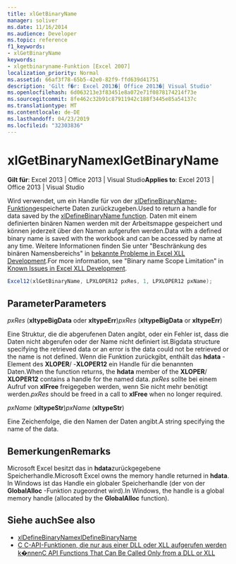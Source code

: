 ```yaml
---
title: xlGetBinaryName
manager: soliver
ms.date: 11/16/2014
ms.audience: Developer
ms.topic: reference
f1_keywords:
- xlGetBinaryName
keywords:
- xlgetbinaryname-Funktion [Excel 2007]
localization_priority: Normal
ms.assetid: 66af3f78-65b5-42e0-82f9-ffd639d41751
description: 'Gilt f�r: Excel 2013�| Office 2013�| Visual Studio'
ms.openlocfilehash: 6d063213e3f83451e8a072e71f0878174214f73e
ms.sourcegitcommit: 8fe462c32b91c87911942c188f3445e85a54137c
ms.translationtype: MT
ms.contentlocale: de-DE
ms.lasthandoff: 04/23/2019
ms.locfileid: "32303836"
---
```

# <a name="xlgetbinaryname"></a><span data-ttu-id="96bdd-104">xlGetBinaryName</span><span class="sxs-lookup"><span data-stu-id="96bdd-104">xlGetBinaryName</span></span>

<span data-ttu-id="96bdd-105">**Gilt für**: Excel 2013 | Office 2013 | Visual Studio</span><span class="sxs-lookup"><span data-stu-id="96bdd-105">**Applies to**: Excel 2013 | Office 2013 | Visual Studio</span></span> 
  
<span data-ttu-id="96bdd-106">Wird verwendet, um ein Handle für von der [xlDefineBinaryName-Funktion](xldefinebinaryname.md)gespeicherte Daten zurückzugeben.</span><span class="sxs-lookup"><span data-stu-id="96bdd-106">Used to return a handle for data saved by the [xlDefineBinaryName function](xldefinebinaryname.md).</span></span> <span data-ttu-id="96bdd-107">Daten mit einem definierten binären Namen werden mit der Arbeitsmappe gespeichert und können jederzeit über den Namen aufgerufen werden.</span><span class="sxs-lookup"><span data-stu-id="96bdd-107">Data with a defined binary name is saved with the workbook and can be accessed by name at any time.</span></span> <span data-ttu-id="96bdd-108">Weitere Informationen finden Sie unter "Beschränkung des binären Namensbereichs" in [bekannte Probleme in Excel XLL Development](known-issues-in-excel-xll-development.md).</span><span class="sxs-lookup"><span data-stu-id="96bdd-108">For more information, see "Binary name Scope Limitation" in [Known Issues in Excel XLL Development](known-issues-in-excel-xll-development.md).</span></span>
  
```cs
Excel12(xlGetBinaryName, LPXLOPER12 pxRes, 1, LPXLOPER12 pxName);
```

## <a name="parameters"></a><span data-ttu-id="96bdd-109">Parameter</span><span class="sxs-lookup"><span data-stu-id="96bdd-109">Parameters</span></span>

<span data-ttu-id="96bdd-110">_pxRes_ (**xltypeBigData** oder **xltypeErr**)</span><span class="sxs-lookup"><span data-stu-id="96bdd-110">_pxRes_ (**xltypeBigData** or **xltypeErr**)</span></span>
  
<span data-ttu-id="96bdd-111">Eine Struktur, die die abgerufenen Daten angibt, oder ein Fehler ist, dass die Daten nicht abgerufen oder der Name nicht definiert ist.</span><span class="sxs-lookup"><span data-stu-id="96bdd-111">Bigdata structure specifying the retrieved data or an error is the data could not be retrieved or the name is not defined.</span></span> <span data-ttu-id="96bdd-112">Wenn die Funktion zurückgibt, enthält das **hdata** -Element des **XLOPER**/ -**XLOPER12** ein Handle für die benannten Daten.</span><span class="sxs-lookup"><span data-stu-id="96bdd-112">When the function returns, the **hdata** member of the **XLOPER**/ **XLOPER12** contains a handle for the named data.</span></span>  <span data-ttu-id="96bdd-113">_pxRes_ sollte bei einem Aufruf von **xlFree** freigegeben werden, wenn Sie nicht mehr benötigt werden.</span><span class="sxs-lookup"><span data-stu-id="96bdd-113">_pxRes_ should be freed in a call to **xlFree** when no longer required.</span></span> 
  
<span data-ttu-id="96bdd-114">_pxName_ (**xltypeStr**)</span><span class="sxs-lookup"><span data-stu-id="96bdd-114">_pxName_ (**xltypeStr**)</span></span>
  
<span data-ttu-id="96bdd-115">Eine Zeichenfolge, die den Namen der Daten angibt.</span><span class="sxs-lookup"><span data-stu-id="96bdd-115">A string specifying the name of the data.</span></span>
  
## <a name="remarks"></a><span data-ttu-id="96bdd-116">Bemerkungen</span><span class="sxs-lookup"><span data-stu-id="96bdd-116">Remarks</span></span>

<span data-ttu-id="96bdd-117">Microsoft Excel besitzt das in **hdata**zurückgegebene Speicherhandle.</span><span class="sxs-lookup"><span data-stu-id="96bdd-117">Microsoft Excel owns the memory handle returned in **hdata**.</span></span> <span data-ttu-id="96bdd-118">In Windows ist das Handle ein globaler Speicherhandle (der von der **GlobalAlloc** -Funktion zugeordnet wird).</span><span class="sxs-lookup"><span data-stu-id="96bdd-118">In Windows, the handle is a global memory handle (allocated by the **GlobalAlloc** function).</span></span> 
  
## <a name="see-also"></a><span data-ttu-id="96bdd-119">Siehe auch</span><span class="sxs-lookup"><span data-stu-id="96bdd-119">See also</span></span>

- [<span data-ttu-id="96bdd-120">xlDefineBinaryName</span><span class="sxs-lookup"><span data-stu-id="96bdd-120">xlDefineBinaryName</span></span>](xldefinebinaryname.md)
- [<span data-ttu-id="96bdd-121">C C-API-Funktionen, die nur aus einer DLL oder XLL aufgerufen werden k�nnen</span><span class="sxs-lookup"><span data-stu-id="96bdd-121">C API Functions That Can Be Called Only from a DLL or XLL</span></span>](c-api-functions-that-can-be-called-only-from-a-dll-or-xll.md)

